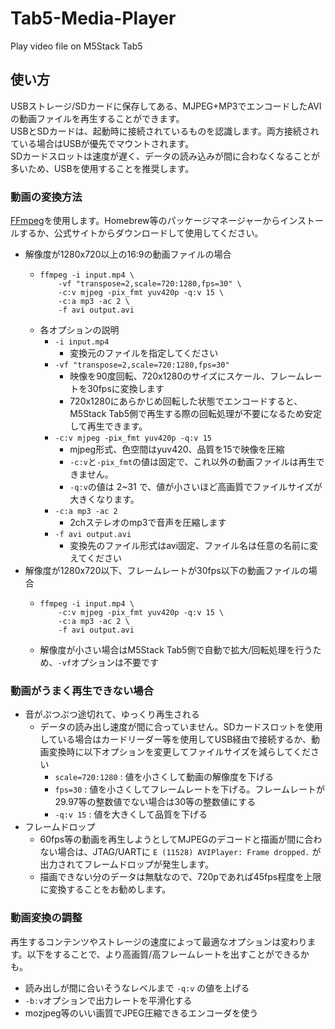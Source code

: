 # Tab5-Media-Player
Play video file on M5Stack Tab5

## 使い方

USBストレージ/SDカードに保存してある、MJPEG+MP3でエンコードしたAVIの動画ファイルを再生することができます。  
USBとSDカードは、起動時に接続されているものを認識します。両方接続されている場合はUSBが優先でマウントされます。  
SDカードスロットは速度が遅く、データの読み込みが間に合わなくなることが多いため、USBを使用することを推奨します。

### 動画の変換方法

[FFmpeg](https://ffmpeg.org)を使用します。Homebrew等のパッケージマネージャーからインストールするか、公式サイトからダウンロードして使用してください。

- 解像度が1280x720以上の16:9の動画ファイルの場合
  - ```
    ffmpeg -i input.mp4 \
        -vf "transpose=2,scale=720:1280,fps=30" \
        -c:v mjpeg -pix_fmt yuv420p -q:v 15 \
        -c:a mp3 -ac 2 \
        -f avi output.avi
    ```
  - 各オプションの説明
    - `-i input.mp4`
      - 変換元のファイルを指定してください
    - `-vf "transpose=2,scale=720:1280,fps=30"`
      - 映像を90度回転、720x1280のサイズにスケール、フレームレートを30fpsに変換します
      - 720x1280にあらかじめ回転した状態でエンコードすると、M5Stack Tab5側で再生する際の回転処理が不要になるため安定して再生できます。
    - `-c:v mjpeg -pix_fmt yuv420p -q:v 15`
      - mjpeg形式、色空間はyuv420、品質を15で映像を圧縮
      - `-c:v`と`-pix_fmt`の値は固定で、これ以外の動画ファイルは再生できません。
      - `-q:v`の値は 2~31 で、値が小さいほど高画質でファイルサイズが大きくなります。
    - `-c:a mp3 -ac 2`
      - 2chステレオのmp3で音声を圧縮します
    - `-f avi output.avi`
      - 変換先のファイル形式はavi固定、ファイル名は任意の名前に変えてください
- 解像度が1280x720以下、フレームレートが30fps以下の動画ファイルの場合
  - ```
    ffmpeg -i input.mp4 \
        -c:v mjpeg -pix_fmt yuv420p -q:v 15 \
        -c:a mp3 -ac 2 \
        -f avi output.avi
    ```
  - 解像度が小さい場合はM5Stack Tab5側で自動で拡大/回転処理を行うため、`-vf`オプションは不要です
  
### 動画がうまく再生できない場合

- 音がぷつぷつ途切れて、ゆっくり再生される
  - データの読み出し速度が間に合っていません。SDカードスロットを使用している場合はカードリーダー等を使用してUSB経由で接続するか、動画変換時に以下オプションを変更してファイルサイズを減らしてください
    - `scale=720:1280` : 値を小さくして動画の解像度を下げる
    - `fps=30` : 値を小さくしてフレームレートを下げる。フレームレートが29.97等の整数値でない場合は30等の整数値にする
    - `-q:v 15` : 値を大きくして品質を下げる
- フレームドロップ
  - 60fps等の動画を再生しようとしてMJPEGのデコードと描画が間に合わない場合は、JTAG/UARTに `E (11528) AVIPlayer: Frame dropped.` が出力されてフレームドロップが発生します。
  - 描画できない分のデータは無駄なので、720pであれば45fps程度を上限に変換することをお勧めします。

### 動画変換の調整

再生するコンテンツやストレージの速度によって最適なオプションは変わります。以下をすることで、より高画質/高フレームレートを出すことができるかも。

- 読み出しが間に合いそうなレベルまで `-q:v` の値を上げる
- `-b:v`オプションで出力レートを平滑化する
- mozjpeg等のいい画質でJPEG圧縮できるエンコーダを使う
